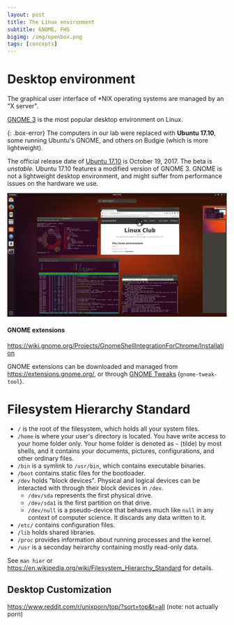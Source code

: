```yaml
---
layout: post
title: The Linux environment
subtitle: GNOME, FHS 
bigimg: /img/openbox.png
tags: [concepts]
---
```


# Desktop environment

The graphical user interface of *NIX operating systems are managed by an "X server".

[GNOME 3](https://www.gnome.org/) is the most popular desktop environment on Linux.

{: .box-error}
The computers in our lab were replaced with **Ubuntu 17.10**, some running Ubuntu's GNOME, and others on Budgie (which is more lightweight).

The official release date of [Ubuntu 17.10](https://wiki.ubuntu.com/ArtfulAardvark/ReleaseNotes) is October 19, 2017. The beta is *unstable.* Ubuntu 17.10 features a modified version of GNOME 3. GNOME is not a lightweight desktop environment, and might suffer from performance issues on the hardware we use.

![Screenshot of Ubuntu 17.10 beta2 activities overview](/img/ubu1710.png)

#### GNOME extensions

<https://wiki.gnome.org/Projects/GnomeShellIntegrationForChrome/Installation>

GNOME extensions can be downloaded and managed from <https://extensions.gnome.org/>, or through [GNOME Tweaks](https://packages.ubuntu.com/zesty/gnome-tweak-tool) (`gnome-tweak-tool`). 

# Filesystem Hierarchy Standard

- `/` is the root of the filesystem, which holds all your system files.
- `/home` is where your user's directory is located. You have write access to your home folder only. Your home folder is denoted as `~` (tilde) by most shells, and it contains your documents, pictures, configurations, and other ordinary files.
- `/bin` is a symlink to `/usr/bin`, which contains executable binaries.
- `/boot` contains static files for the bootloader.
- `/dev` holds "block devices". Physical and logical devices can be interacted with through their block devices in `/dev`.
    - `/dev/sda` represents the first physical drive.
    - `/dev/sda1` is the first partition on that drive.
    - `/dev/null` is a pseudo-device that behaves much like `null` in any context of computer science. It discards any data written to it. 
- `/etc/` contains configuration files.
- `/lib` holds shared libraries.
- `/proc` provides information about running processes and the kernel.
- `/usr` is a seconday heirarchy containing mostly read-only data. 

See `man hier` or <https://en.wikipedia.org/wiki/Filesystem_Hierarchy_Standard> for details.

## Desktop Customization

<https://www.reddit.com/r/unixporn/top/?sort=top&t=all> (note: not actually porn)
